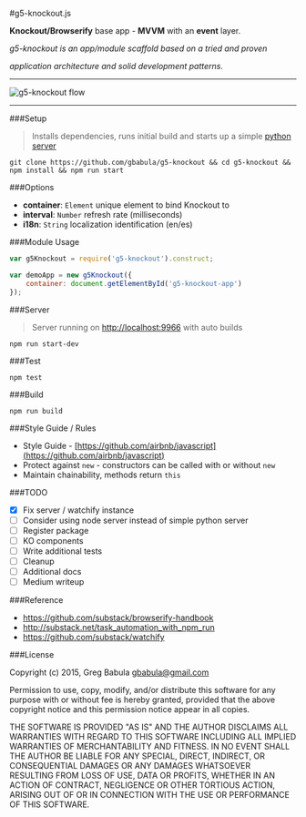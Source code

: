 #g5-knockout.js

__Knockout/Browserify__ base app - __MVVM__ with an __event__ layer.

_g5-knockout is an app/module scaffold based on a tried and proven_

_application architecture and solid development patterns._

---

![g5-knockout flow](http://i59.tinypic.com/96xe6e.png)

---

###Setup

> Installs dependencies, runs initial build and starts up a simple [python server](http://localhost:9966)

```
git clone https://github.com/gbabula/g5-knockout && cd g5-knockout && npm install && npm run start
```

###Options

* __container__: `Element` unique element to bind Knockout to
* __interval__: `Number` refresh rate (milliseconds)
* __i18n__: `String` localization identification (en/es)

###Module Usage

```js
var g5Knockout = require('g5-knockout').construct;

var demoApp = new g5Knockout({
    container: document.getElementById('g5-knockout-app')
});
```

###Server

> Server running on [http://localhost:9966](http://localhost:9966) with auto builds

```
npm run start-dev
```

###Test

```
npm test
```

###Build

```
npm run build
```

###Style Guide / Rules

* Style Guide - [https://github.com/airbnb/javascript](https://github.com/airbnb/javascript)
* Protect against `new` - constructors can be called with or without `new`
* Maintain chainability, methods return `this`

###TODO

- [x] Fix server / watchify instance
- [ ] Consider using node server instead of simple python server
- [ ] Register package
- [ ] KO components
- [ ] Write additional tests
- [ ] Cleanup
- [ ] Additional docs
- [ ] Medium writeup

###Reference

* https://github.com/substack/browserify-handbook
* http://substack.net/task_automation_with_npm_run 
* https://github.com/substack/watchify

###License

Copyright (c) 2015, Greg Babula <gbabula@gmail.com>

Permission to use, copy, modify, and/or distribute this software for any purpose with or without fee is hereby granted, provided that the above copyright notice and this permission notice appear in all copies.

THE SOFTWARE IS PROVIDED "AS IS" AND THE AUTHOR DISCLAIMS ALL WARRANTIES WITH REGARD TO THIS SOFTWARE INCLUDING ALL IMPLIED WARRANTIES OF MERCHANTABILITY AND FITNESS. IN NO EVENT SHALL THE AUTHOR BE LIABLE FOR ANY SPECIAL, DIRECT, INDIRECT, OR CONSEQUENTIAL DAMAGES OR ANY DAMAGES WHATSOEVER RESULTING FROM LOSS OF USE, DATA OR PROFITS, WHETHER IN AN ACTION OF CONTRACT, NEGLIGENCE OR OTHER TORTIOUS ACTION, ARISING OUT OF OR IN CONNECTION WITH THE USE OR PERFORMANCE OF THIS SOFTWARE.

